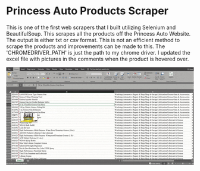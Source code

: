 # Princess Auto Products Scraper 

This is one of the first web scrapers that I built utilizing Selenium and BeautifulSoup. This scrapes all the products off the Princess Auto Website. The output is either txt or csv format. This is not an efficient method to scrape the products and improvements can be made to this. The 'CHROMEDRIVER_PATH' is just the path to my chrome driver. I updated the excel file with pictures in the comments when the product is hovered over.   

![Demo of the Updated Excel File](excelDemo_gif.gif)


